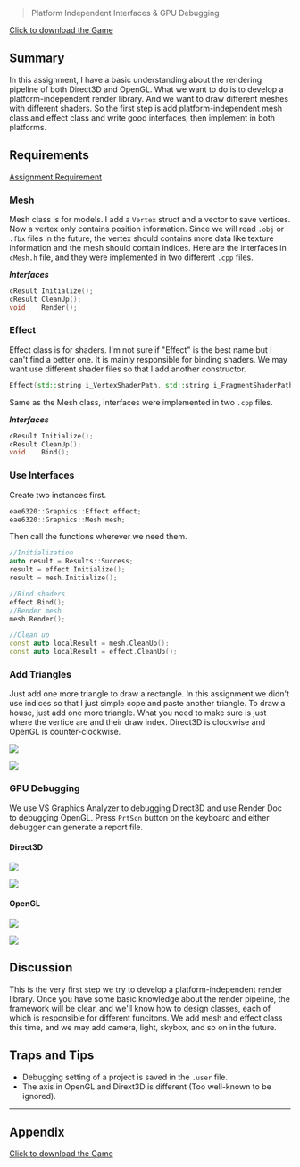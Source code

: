 > Platform Independent Interfaces & GPU Debugging

[Click to download the Game](/assets/A02_Zhitao.zip)
## Summary

In this assignment, I have a basic understanding about the rendering pipeline of both Direct3D and OpenGL. What we want to do is to develop a platform-independent render library. And we want to draw different meshes with different shaders. So the first step is add platform-independent mesh class and effect class and write good interfaces, then implement in both platforms.

## Requirements
[Assignment Requirement](/assets/Requirement_02.pdf)

### Mesh
Mesh class is for models. I add a `Vertex` struct and a vector to save vertices. Now a vertex only contains position information. Since we will read `.obj` or `.fbx` files in the future, the vertex should contains more data like texture information and the mesh should contain indices.
Here are the interfaces in `cMesh.h` file, and they were implemented in two different `.cpp` files.

***Interfaces***
```c++
cResult Initialize();
cResult CleanUp();
void	Render();
```

### Effect
Effect class is for shaders. I'm not sure if "Effect" is the best name but I can't find a better one. It is mainly responsible for binding shaders. We may want use different shader files so that I add another constructor.
```c++
Effect(std::string i_VertexShaderPath, std::string i_FragmentShaderPath);
```
Same as the Mesh class, interfaces were implemented in two `.cpp` files.

***Interfaces***
```c++
cResult Initialize();
cResult CleanUp();
void    Bind();
```

### Use Interfaces
Create two instances first.
```c++
eae6320::Graphics::Effect effect;
eae6320::Graphics::Mesh mesh;
```
Then call the functions wherever we need them.
```c++
//Initialization
auto result = Results::Success;
result = effect.Initialize();
result = mesh.Initialize();

//Bind shaders
effect.Bind();
//Render mesh
mesh.Render();

//Clean up
const auto localResult = mesh.CleanUp();
const auto localResult = effect.CleanUp();
```

### Add Triangles
Just add one more triangle to draw a rectangle. In this assignment we didn't use indices so that I just simple cope and paste another triangle. To draw a house, just add one more triangle. What you need to make sure is just where the vertice are and their draw index. Direct3D is clockwise and OpenGL is counter-clockwise.

![](/img/in-post/write-up-02/run.JPG)

![](/img/in-post/write-up-02/house.JPG)

### GPU Debugging

We use VS Graphics Analyzer to debugging Direct3D and use Render Doc to debugging OpenGL. Press `PrtScn` button on the keyboard and either debugger can generate a report file.

#### Direct3D
![](/img/in-post/write-up-02/vsreport.JPG)

![](/img/in-post/write-up-02/vsdiagnose.JPG)


#### OpenGL
![](/img/in-post/write-up-02/rd.JPG)

![](/img/in-post/write-up-02/rdtv.JPG)

## Discussion
This is the very first step we try to develop a platform-independent render library. Once you have some basic knowledge about the render pipeline, the framework will be clear, and we'll know how to design classes, each of which is responsible for different funcitons. We add mesh and effect class this time, and we may add camera, light, skybox, and so on in the future. 

## Traps and Tips
* Debugging setting of a project is saved in the `.user` file.
* The axis in OpenGL and Dirext3D is different (Too well-known to be ignored).

---

## Appendix

[Click to download the Game](/assets/A02_Zhitao.zip)
